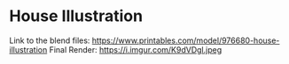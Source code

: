 # House Illustration
Link to the blend files: https://www.printables.com/model/976680-house-illustration
Final Render: https://i.imgur.com/K9dVDgl.jpeg
